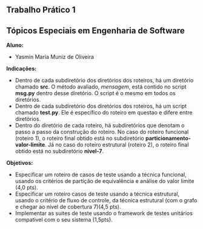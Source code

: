 ## Trabalho Prático 1
## Tópicos Especiais em Engenharia de Software


**Aluno:**
- Yasmin Maria Muniz de Oliveira


**Indicações:**
- Dentro de cada subdiretório dos diretórios dos roteiros, há um diretório chamado **src**. O método avaliado, *mensagem*, está contido no script **msg.py** dentro desse diretório. O script é o mesmo em todos os diretórios.
- Dentro de cada subdiretório dos diretórios dos roteiros, há um script chamado **test.py**. Ele é específico do roteiro em questao e difere entre diretórios.
- Dentro do diretório de cada roteiro, há subdiretórios que denotam o passo a passo da construção do roteiro. No caso do roteiro funcional (roteiro 1), o roteiro final obtido está no subdiretório **particionamento-valor-limite**. Já no caso do roteiro estrutural (roteiro 2), o roteiro final obtido está no subdiretório **nivel-7**.


**Objetivos:**
- Especificar um roteiro de casos de teste usando a técnica funcional, usando os critérios de partição de equivalência e análise do valor limite (4,0 pts).
- Especificar um roteiro casos de teste usando a técnica estrutural, usando o critério de fluxo de controle, da técnica estrutural (com o grafo e chegar ao nível de cobertura 7)(4,5 pts).
- Implementar as suites de teste usando o framework de testes unitários compativel com o seu sistema (1,5pts).
